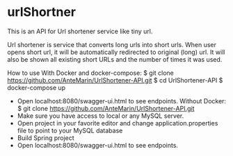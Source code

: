 # urlShortner

This is an API for Url shortener service like tiny url.

Url shortener is service that converts long urls into short urls. When user opens short url, it will be automatically redirected to original (long) url. It will also be shown all existing short URLs and the number of times it was used.

How to use
With Docker and docker-compose:
$ git clone https://github.com/AnteMarin/UrlShortener-API.git
$ cd UrlShortener-API 
$ docker-compose up 
- Open localhost:8080/swagger-ui.html to see endpoints. 
Without Docker:
$ git clone https://github.com/AnteMarin/UrlShortener-API.git
- Make sure you have access to local or any MySQL server.
- Open project in your favorite editor and change application.properties file to point to your MySQL database
- Build Spring project 
- Open localhost:8080/swagger-ui.html to see endpoints.

